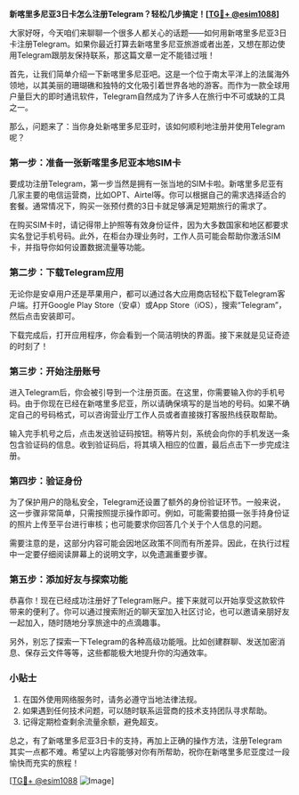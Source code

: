 **新喀里多尼亚3日卡怎么注册Telegram？轻松几步搞定！[[TG💪+ @esim1088](https://t.me/s/esim1088)]**

大家好呀，今天咱们来聊聊一个很多人都关心的话题——如何用新喀里多尼亚3日卡注册Telegram。如果你最近打算去新喀里多尼亚旅游或者出差，又想在那边使用Telegram跟朋友保持联系，那这篇文章一定不能错过哦！

首先，让我们简单介绍一下新喀里多尼亚吧。这是一个位于南太平洋上的法属海外领地，以其美丽的珊瑚礁和独特的文化吸引着世界各地的游客。而作为一款全球用户量巨大的即时通讯软件，Telegram自然成为了许多人在旅行中不可或缺的工具之一。

那么，问题来了：当你身处新喀里多尼亚时，该如何顺利地注册并使用Telegram呢？

### 第一步：准备一张新喀里多尼亚本地SIM卡

要成功注册Telegram，第一步当然是拥有一张当地的SIM卡啦。新喀里多尼亚有几家主要的电信运营商，比如OPT、Airtel等。你可以根据自己的需求选择适合的套餐。通常情况下，购买一张预付费的3日卡就足够满足短期旅行的需求了。

在购买SIM卡时，请记得带上护照等有效身份证件，因为大多数国家和地区都要求实名登记手机号码。此外，在柜台办理业务时，工作人员可能会帮助你激活SIM卡，并指导你如何设置数据流量等功能。

### 第二步：下载Telegram应用

无论你是安卓用户还是苹果用户，都可以通过各大应用商店轻松下载Telegram客户端。打开Google Play Store（安卓）或App Store（iOS），搜索“Telegram”，然后点击安装即可。

下载完成后，打开应用程序，你会看到一个简洁明快的界面。接下来就是见证奇迹的时刻了！

### 第三步：开始注册账号

进入Telegram后，你会被引导到一个注册页面。在这里，你需要输入你的手机号码。由于你现在已经在新喀里多尼亚，所以请确保填写的是当地的号码。如果不确定自己的号码格式，可以咨询营业厅工作人员或者直接拨打客服热线获取帮助。

输入完手机号之后，点击发送验证码按钮。稍等片刻，系统会向你的手机发送一条包含验证码的信息。收到验证码后，将其填入相应的位置，最后点击下一步完成注册。

### 第四步：验证身份

为了保护用户的隐私安全，Telegram还设置了额外的身份验证环节。一般来说，这一步骤非常简单，只需按照提示操作即可。例如，可能需要拍摄一张手持身份证的照片上传至平台进行审核；也可能要求你回答几个关于个人信息的问题。

需要注意的是，这部分内容可能会因地区政策不同而有所差异。因此，在执行过程中一定要仔细阅读屏幕上的说明文字，以免遗漏重要步骤。

### 第五步：添加好友与探索功能

恭喜你！现在已经成功注册好了Telegram账户。接下来就可以开始享受这款软件带来的便利了。你可以通过搜索附近的聊天室加入社区讨论，也可以邀请亲朋好友一起加入，随时随地分享旅途中的点滴趣事。

另外，别忘了探索一下Telegram的各种高级功能哦。比如创建群聊、发送加密消息、保存云文件等等，这些都能极大地提升你的沟通效率。

### 小贴士

1. 在国外使用网络服务时，请务必遵守当地法律法规。
2. 如果遇到任何技术问题，可以随时联系运营商的技术支持团队寻求帮助。
3. 记得定期检查剩余流量余额，避免超支。

总之，有了新喀里多尼亚3日卡的支持，再加上正确的操作方法，注册Telegram其实一点都不难。希望以上内容能够对你有所帮助，祝你在新喀里多尼亚度过一段愉快而充实的旅程！

[[TG💪+ @esim1088](https://t.me/s/esim1088) ![Image](https://i.postimg.cc/4NQfJmqS/Snipaste-2025-05-13-00-14-12.png)]